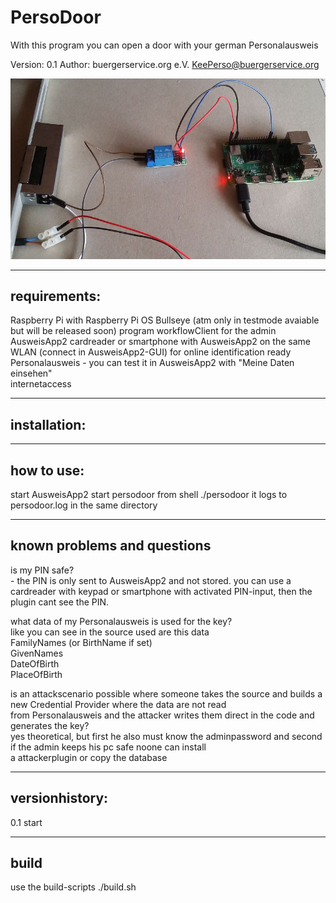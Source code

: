 # PersoDoor
With this program you can open a door with your german Personalausweis  

Version: 0.1 
Author: buergerservice.org e.V. <KeePerso@buergerservice.org>  


![Screenshot](screenshot1.jpg)

-------------
requirements:
-------------
Raspberry Pi with Raspberry Pi OS Bullseye (atm only in testmode avaiable but will be released soon)
program workflowClient for the admin   
AusweisApp2
cardreader or smartphone with AusweisApp2 on the same WLAN (connect in AusweisApp2-GUI) 
for online identification ready Personalausweis - you can test it in AusweisApp2 with "Meine Daten einsehen"  
internetaccess  


-------------
installation:
-------------


-----------
how to use:
-----------
start AusweisApp2
start persodoor from shell ./persodoor 
it logs to persodoor.log in the same directory


----------------------------
known problems and questions
----------------------------

is my PIN safe?  
	- the PIN is only sent to AusweisApp2 and not stored. you can use a cardreader with keypad or smartphone with activated PIN-input, then the plugin cant see the PIN.  

what data of my Personalausweis is used for the key?  
	like you can see in the source used are this data  
	FamilyNames (or BirthName if set)  
	GivenNames  
	DateOfBirth  
	PlaceOfBirth  

is an attackscenario possible where someone takes the source and builds a new Credential Provider where the data are not read  
from Personalausweis and the attacker writes them direct in the code and generates the key?  
	yes theoretical, but first he also must know the adminpassword and second if the admin keeps his pc safe noone can install  
	a attackerplugin or copy the database  



---------------
versionhistory:
---------------
0.1 start  


-----
build
-----
use the build-scripts ./build.sh




